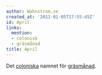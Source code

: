 ```yaml
---
author: Wahnstrom.se
created_at: '2011-01-05T17:55:45Z'
id: April
links:
  mention:
  - colonisk
  - gräsmånad
title: April
---
```


Det [coloniska] namnet för [gräsmånad].

  [coloniska]: colonisk
  [gräsmånad]: gräsmånad